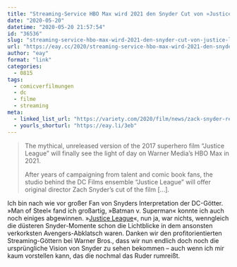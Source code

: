 ```yaml
---
title: "Streaming-Service HBO Max wird 2021 den Snyder Cut von »Justice League« veröffentlichen"
date: "2020-05-20"
datetime: "2020-05-20 21:57:54"
id: "36536"
slug: "streaming-service-hbo-max-wird-2021-den-snyder-cut-von-justice-league-veroeffentlichen"
url: "https://eay.cc/2020/streaming-service-hbo-max-wird-2021-den-snyder-cut-von-justice-league-veroeffentlichen/"
author: "eay"
format: "link"
categories:
  - 0815
tags:
  - comicverfilmungen
  - dc
  - filme
  - streaming
meta:
  - linked_list_url: "https://variety.com/2020/film/news/zack-snyder-release-the-snyder-cut-justice-league-hbo-max-1234611928/"
  - yourls_shorturl: "https://eay.li/3eb"
---
```


> The mythical, unreleased version of the 2017 superhero film “Justice League” will finally see the light of day on Warner Media’s HBO Max in 2021.
> 
> After years of campaigning from talent and comic book fans, the studio behind the DC Films ensemble “Justice League” will offer original director Zach Snyder’s cut of the film \[...\].

Ich bin nach wie vor großer Fan von Snyders Interpretation der DC-Götter. »Man of Steel« fand ich großartig, »Batman v. Superman« konnte ich auch noch einiges abgewinnen. »[Justice League](https://eay.cc/2017/justice-league-2017/)«, nun ja, war nichts, wenngleich die düsteren Snyder-Momente schon die Lichtblicke in dem ansonsten verkorksten Avengers-Abklatsch waren. Danken wir den profitorientierten Streaming-Göttern bei Warner Bros., dass wir nun endlich doch noch die ursprüngliche Vision von Snyder zu sehen bekommen – auch wenn ich mir kaum vorstellen kann, das die nochmal das Ruder rumreißt.
